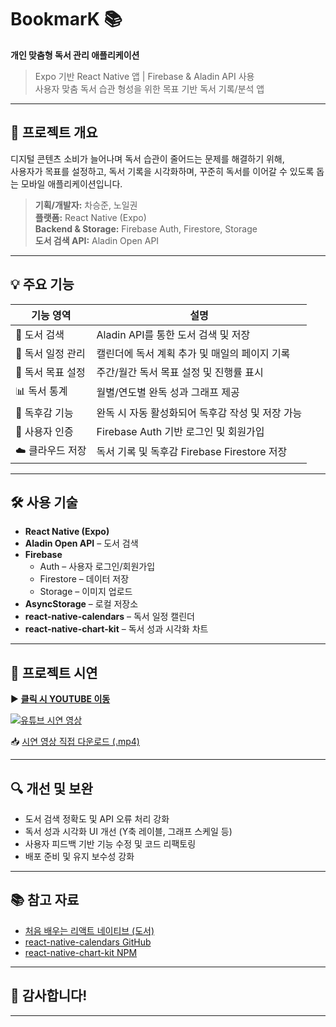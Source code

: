 # BookmarK 📚  
**개인 맞춤형 독서 관리 애플리케이션**

> Expo 기반 React Native 앱 | Firebase & Aladin API 사용  
> 사용자 맞춤 독서 습관 형성을 위한 목표 기반 독서 기록/분석 앱

---

## 📌 프로젝트 개요

디지털 콘텐츠 소비가 늘어나며 독서 습관이 줄어드는 문제를 해결하기 위해,  
사용자가 목표를 설정하고, 독서 기록을 시각화하며, 꾸준히 독서를 이어갈 수 있도록 돕는 모바일 애플리케이션입니다.

> **기획/개발자:** 차승준, 노일권  
> **플랫폼:** React Native (Expo)  
> **Backend & Storage:** Firebase Auth, Firestore, Storage  
> **도서 검색 API:** Aladin Open API

---

## 💡 주요 기능

| 기능 영역 | 설명 |
|----------|------|
| 📖 도서 검색 | Aladin API를 통한 도서 검색 및 저장 |
| 📅 독서 일정 관리 | 캘린더에 독서 계획 추가 및 매일의 페이지 기록 |
| 🎯 독서 목표 설정 | 주간/월간 독서 목표 설정 및 진행률 표시 |
| 📊 독서 통계 | 월별/연도별 완독 성과 그래프 제공 |
| 📝 독후감 기능 | 완독 시 자동 활성화되어 독후감 작성 및 저장 가능 |
| 🔐 사용자 인증 | Firebase Auth 기반 로그인 및 회원가입 |
| ☁️ 클라우드 저장 | 독서 기록 및 독후감 Firebase Firestore 저장 |

---

## 🛠️ 사용 기술

- **React Native (Expo)**
- **Aladin Open API** – 도서 검색
- **Firebase**
  - Auth – 사용자 로그인/회원가입
  - Firestore – 데이터 저장
  - Storage – 이미지 업로드
- **AsyncStorage** – 로컬 저장소
- **react-native-calendars** – 독서 일정 캘린더
- **react-native-chart-kit** – 독서 성과 시각화 차트

---

## 📸 프로젝트 시연

▶️ **[클릭 시 YOUTUBE 이동](https://www.youtube.com/shorts/9HKsf3Xt9hM)**  

[![유튜브 시연 영상](https://img.youtube.com/vi/9HKsf3Xt9hM/0.jpg)](https://www.youtube.com/shorts/9HKsf3Xt9hM)  

📥 [시연 영상 직접 다운로드 (.mp4)](./video/demo.mp4)

---

## 🔍 개선 및 보완

- 도서 검색 정확도 및 API 오류 처리 강화
- 독서 성과 시각화 UI 개선 (Y축 레이블, 그래프 스케일 등)
- 사용자 피드백 기반 기능 수정 및 코드 리팩토링
- 배포 준비 및 유지 보수성 강화

---

## 📚 참고 자료

- [처음 배우는 리액트 네이티브 (도서)](https://www.hanbit.co.kr/store/books/look.php?p_code=B8811528616)
- [react-native-calendars GitHub](https://github.com/wix/react-native-calendars)
- [react-native-chart-kit NPM](https://www.npmjs.com/package/react-native-chart-kit)

---

## 🙌 감사합니다!

---
